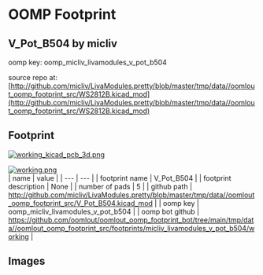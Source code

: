 # OOMP Footprint  
## V_Pot_B504  by micliv  
  
oomp key: oomp_micliv_livamodules_v_pot_b504  
  
source repo at: [http://github.com/micliv/LivaModules.pretty/blob/master/tmp/data//oomlout_oomp_footprint_src/WS2812B.kicad_mod](http://github.com/micliv/LivaModules.pretty/blob/master/tmp/data//oomlout_oomp_footprint_src/WS2812B.kicad_mod)  
## Footprint  
  
[![working_kicad_pcb_3d.png](working_kicad_pcb_3d_600.png)](working_kicad_pcb_3d.png)  
  
[![working.png](working_600.png)](working.png)  
| name | value | 
| --- | --- | 
| footprint name | V_Pot_B504 | 
| footprint description | None | 
| number of pads | 5 | 
| github path | http://github.com/micliv/LivaModules.pretty/blob/master/tmp/data//oomlout_oomp_footprint_src/V_Pot_B504.kicad_mod | 
| oomp key | oomp_micliv_livamodules_v_pot_b504 | 
| oomp bot github | https://github.com/oomlout/oomlout_oomp_footprint_bot/tree/main/tmp/data//oomlout_oomp_footprint_src/footprints/micliv_livamodules_v_pot_b504/working | 
## Images  
